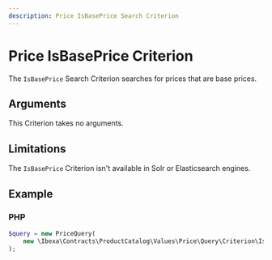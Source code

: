 ```yaml
---
description: Price IsBasePrice Search Criterion
---
```


# Price IsBasePrice Criterion

The `IsBasePrice` Search Criterion searches for prices that are base prices.

## Arguments

This Criterion takes no arguments.

## Limitations

The `IsBasePrice` Criterion isn't available in Solr or Elasticsearch engines.

## Example

### PHP

``` php
$query = new PriceQuery(
    new \Ibexa\Contracts\ProductCatalog\Values\Price\Query\Criterion\IsBasePrice()
);
```